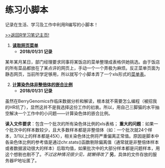 # 练习小脚本

记录在生活、学习及工作中利用R编写的小脚本！

[>>返回R学习笔记主页!](https://github.com/Happykelee/the-Study-of-R)

1. **[读取网页菜单](https://github.com/Happykelee/the-Study-of-R/blob/master/Scripts/01_GetMenu.R)**
    * **2018/01/31 记录**

某年某月某日，部门经理要求同事将某饭店的菜单整理成表格供她挑选。由于饭店的所有菜品都放在了某点评的网页上，手动一个一个弄极为麻烦。反正菜单页面为静态网页，当前所学足够用，所以就写个小脚本弄了一个xls形式的[菜单表](https://github.com/Happykelee/the-Study-of-R/blob/master/Scripts/01_menu.xls)。

2. **[计算染色体非整倍体的嵌合比例](https://github.com/Happykelee/the-Study-of-R/blob/master/Scripts/02_MosiacRatio.R)**
    * **2018/01/31 记录**

虽然在BerryGenomics作临床数据分析和解读，根本就不需要怎么编程（被招我的HR坑了），显然这并不是我选择这份工作的初衷。所以，用自己三脚猫的水平抽空解决一个工作中的小问题——计算染色体的嵌合比例。

**读入文件要求**：包含一个批次的所有染色体比例的xls表格；
**重大的问题**：如果一个批次中的样本数较少，且大多数样本都是非整倍体（如：一个批次就24个样本，3/1以上的样本都是45X），相关染色体比例将严重偏离正常值。原因是脚本中各染色体比例的参考值是通过chr.stats()函数剔除偏离值（通常就是非整倍体样本或者数据波动很大的样本）后取均值，如果批次中的大部分样本都是问题样本，用这个想剔也剔不了。*不过这种情况很少见，就懒得改了*
**另**，具体的文件存放的服务器IP地址匿了。
